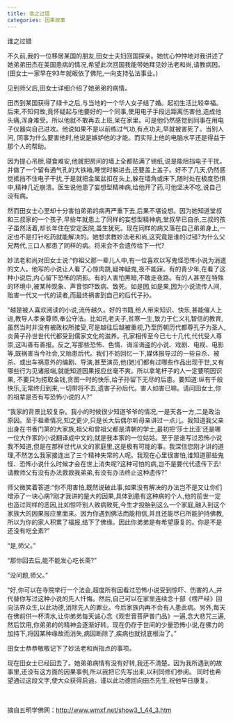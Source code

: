 ```yaml
---
title: 谁之过错
categories: 因果故事
---
```




谁之过错

不久前,我的一位移居某国的朋友,田女士夫妇回国探亲。她忧心忡忡地对我讲述了她弟弟田杰在美国患病的情况,希望此次回国我能带她拜见妙法老和尚,请教病因。(田女士一家早在93年就皈依了佛陀,一向支持弘法事业。)

见到师父后,田女士详细介绍了她弟弟的病情。

田杰到某国获得了绿卡之后,与当地的一个华人女子结了婚。起初生活比较幸福。后来,不知何故,竟怀疑起与他要好的一个同事,使用电子手段远距离伤害他,造成他头痛,浑身难受。所以他就不敢再去上班,呆在家里。可是他仍然感觉到同事在用电子仪器向自己进攻。他说如果不是以前练过气功,有点功夫,早就被害死了。当别人问, 同事为什么要害他时,他说是嫉妒他的才能。而实际上他的电脑水平还是得益于那个人的帮助。

因为提心吊胆,寝食难安,他就把房间的墙上全都贴满了锡纸,说是能阻挡电子干扰。并做了一个留有通气孔的大铁箱,睡觉时躺进去,还要盖上盖子。好不了几天,仍然感觉抵挡不住电子干扰,于是就把金属盆扣在头上,躲在墙角或床下,随时处在极度恐惧中,精神几近崩溃。医生说他患了妄想型精神病,给他开了药,可他坚决不吃,说自己没有病。

然而田女士心里却十分害怕弟弟的病再严重下去,后果不堪设想。因为她知道堂叔和三叔家的一个孩子,早些年就患上了同样的妄想型精神病,堂叔早已自杀,三叔的孩子虽然活着,却长年住在安定医院,虽生犹死。现在同样的病又落在自己弟弟身上,一定也不是打针吃药就能解决的。她想求教妙法老和尚,这究竟是谁的过错?为什么父兄两代,三口人都患了同样的病。将来会不会遗传给下一代?

妙法老和尚对田女士说:“你祖父那一辈儿人中,有一位喜欢以写鬼怪恐怖小说为消遣的文人。他写的小说让人看了心惊肉跳,疑神疑鬼,夜不能寐。有的青少年,在看了这种小说后,内心留下恐怖的阴影。有的人害怕黑暗,不敢走夜路。有的人甚至在特殊的环境中,被某种现象、声音惊吓致病、致死。如是因,如是果,因为小说流传人间,贻害一代又一代的读者,而最终祸害到自己的后代子孙。

“越是被人喜欢阅读的小说,流传越久。好的书籍,给人带来知识、快乐,甚能催人上进,教导人孝亲尊师,奉公守法。比如孔老夫子,贫寒一生,致力于仁义礼智信的教育,虽然当时并没有被政权所接受,可是越往后越被重视,乃至历朝历代都尊孔子为圣人,炎黄子孙世世代代都受到儒家文化的滋养。孔家相传至今已七十几代,代代受人尊崇,这叫善有善报。反之,写那些恐怖、色情、诲淫诲盗的小说、戏剧、电视、电影等,既祸害当今社会,又贻患后代。我们不妨回忆一下,媒体报导过的一些自杀、被杀、或出车祸意外的编剧、导演,甚至演员,他(她)们都有过哪些作品出现于世,又有哪些行为见诸报端,就能知道因果报应丝毫不爽。所以拿笔杆子的人一定要明因识果, 不要只为捞取金钱,贪图一时的快乐,给子孙留下无尽的后患。要知道:纵有千般快乐,无常终归到来,一切带将不去,遗害子孙后代。害人如害已嘛。请问田女士,你的祖辈是否有写恐怖小说的人?”

“我家的背景比较复杂。我小的时候很少知道爷爷的情况,一是天各一方,二是政治原因。至于祖辈情况,知之更少,只是长大后偶尔听母亲讲过一点儿。我知道我父亲出身在书香门第的大家族,祖父和曾祖父都是清朝的学士,最初把‘莎士比亚’还是哪一位大作家的小说翻译成中文的,就是我本家的一位姑姑。至于是谁写过恐怖小说我不知道,但是在那样世代从文的家庭里,这是极有可能的事。我深信您刚才讲的道理,不然怎么我家接连出了三个精神失常的人呢。我现在心里很害怕,谁知道那些鬼怪、恐怖小说什么时候才会在世上消失呢?这种可怕的病,岂不是要代代遗传下去!请教师父有没有办法救救我弟弟,有没有办法终止这种遗传?”

师父微笑着答道:“你不用害怕,既然说破此事,如果没有解决的办法岂不是又让你们增添了一块心病?刚才我讲的是大的因果,具体到患有这种病的个人,他的前世一定也造过同样的恶因,比如惊吓别人致病致死,今生才投胎到这么一个家庭,融入到这个家族大的因果报应里面来。因为你遇到佛法而能相信,并且还能尽已所能护持佛教,所以为你的家人积累了福报,结下了佛缘。因此你弟弟是有希望康复的。你是不是还没有吃全素?”

“是,师父。”

“那你回去后,能不能发心吃长斋?”

“没问题,师父。”

“好,你可以在寺院举行一个法会,超度所有因看过恐怖小说受到惊吓、伤害的人,并代替你写过这种小说的先人忏悔。然后,自己可以在家里连续念十部《楞严经》回向法界众生,以此功德,消除先人的罪业。今后家族内再不会有人患此病。另外,每天在佛前供一杯清水,让你弟弟每天诚心念《观世音菩萨普门品》一遍,念大悲咒三遍,然后饮用,你弟弟的的精神会逐渐好转。现在仍存于世间的少量恐怖小说,在佛力的加持下,将因某种缘故而消失,病因断除了,疾病也就彻底根治了。”

田女士恭恭敬敬记下了妙法老和尚指点的事项。

现在田女士已经回去了。她弟弟病情有没有好转,我还不清楚。因为我所遇到的故事里,还没有这方面的因果事例,所以我把它先写出来,以利同修们参阅。 同时也希望通过这段文字,使大众获得启迪。谨以此功德回向田杰先生,祝他早日康复。

　 　

摘自五明学佛网：http://www.wmxf.net/show3_1_44_3.htm